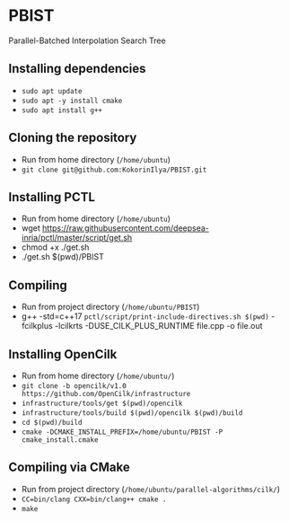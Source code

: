 # PBIST
Parallel-Batched Interpolation Search Tree

## Installing dependencies
* `sudo apt update`
* `sudo apt -y install cmake`
* `sudo apt install g++`

## Cloning the repository
* Run from home directory (`/home/ubuntu`)
* `git clone git@github.com:KokorinIlya/PBIST.git`

## Installing PCTL
* Run from home directory (`/home/ubuntu`)
* wget https://raw.githubusercontent.com/deepsea-inria/pctl/master/script/get.sh
* chmod +x ./get.sh
* ./get.sh $(pwd)/PBIST

## Compiling
* Run from project directory (`/home/ubuntu/PBIST`)
* g++ -std=c++17 `pctl/script/print-include-directives.sh $(pwd)` -fcilkplus -lcilkrts -DUSE_CILK_PLUS_RUNTIME file.cpp -o file.out

## Installing OpenCilk

* Run from home directory (`/home/ubuntu/`)
* `git clone -b opencilk/v1.0 https://github.com/OpenCilk/infrastructure`
* `infrastructure/tools/get $(pwd)/opencilk`
* `infrastructure/tools/build $(pwd)/opencilk $(pwd)/build`
* `cd $(pwd)/build`
* `cmake -DCMAKE_INSTALL_PREFIX=/home/ubuntu/PBIST -P cmake_install.cmake`

## Compiling via CMake

* Run from project directory (`/home/ubuntu/parallel-algorithms/cilk/`)
* `CC=bin/clang CXX=bin/clang++ cmake .`
* `make`
